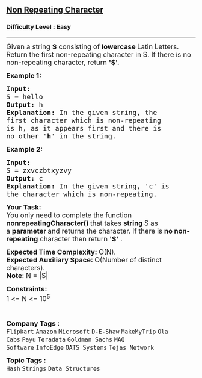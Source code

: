 <h2><a href="https://practice.geeksforgeeks.org/problems/non-repeating-character-1587115620/1?page=1&category[]=Hash&sortBy=submissions">Non Repeating Character</a></h2><h3>Difficulty Level : Easy</h3><hr><div class="problems_problem_content__Xm_eO"><p><span style="font-size: 18px;">Given a string <strong>S</strong> consisting of <strong>lowercase </strong>Latin Letters. Return the first non-repeating character in S. If there is no non-repeating character, return <strong>'$'.</strong></span></p>
<p><strong><span style="font-size: 18px;">Example 1:</span></strong></p>
<pre><strong><span style="font-size: 18px;">Input:
</span></strong><span style="font-size: 18px;">S = hello
<strong>Output: </strong>h<strong>
Explanation: </strong>In the given string, the
first character which is non-repeating
is h, as it appears first and there is
no other '<strong>h</strong>' in the string.</span></pre>
<p><strong><span style="font-size: 18px;">Example 2:</span></strong></p>
<pre><strong><span style="font-size: 18px;">Input:
</span></strong><span style="font-size: 18px;">S = zxvczbtxyzvy
<strong>Output: </strong>c<strong>
Explanation: </strong>In the given string, 'c' is
the character which is non-repeating.&nbsp;</span>
</pre>
<p><span style="font-size: 18px;"><strong>Your Task:</strong><br>You only need to complete the function<strong> nonrepeatingCharacter()&nbsp;</strong>that takes <strong>string </strong>S as a&nbsp;<strong>parameter </strong>and returns the character. If there is <strong>no non-repeating</strong> character then return <strong>'$'</strong> .</span></p>
<p><span style="font-size: 18px;"><strong>Expected Time Complexity:&nbsp;</strong>O(N).<br><strong>Expected Auxiliary Space:&nbsp;</strong>O(Number of distinct characters).<br><strong>Note</strong>: N = |S|</span></p>
<p><span style="font-size: 18px;"><strong>Constraints:</strong><br>1 &lt;= N &lt;= 10<sup>5</sup></span></p>
<p>&nbsp;</p></div><p><span style=font-size:18px><strong>Company Tags : </strong><br><code>Flipkart</code>&nbsp;<code>Amazon</code>&nbsp;<code>Microsoft</code>&nbsp;<code>D-E-Shaw</code>&nbsp;<code>MakeMyTrip</code>&nbsp;<code>Ola Cabs</code>&nbsp;<code>Payu</code>&nbsp;<code>Teradata</code>&nbsp;<code>Goldman Sachs</code>&nbsp;<code>MAQ Software</code>&nbsp;<code>InfoEdge</code>&nbsp;<code>OATS Systems</code>&nbsp;<code>Tejas Network</code>&nbsp;<br><p><span style=font-size:18px><strong>Topic Tags : </strong><br><code>Hash</code>&nbsp;<code>Strings</code>&nbsp;<code>Data Structures</code>&nbsp;
